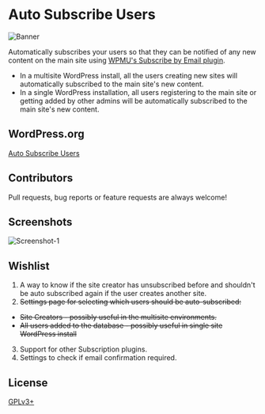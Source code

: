 # Auto Subscribe Users

![Banner](https://cloud.githubusercontent.com/assets/1029311/16249375/462afcc6-37e3-11e6-9adf-5ccb5d7d541e.png)

Automatically subscribes your users so that they can be notified of any new content on the main site using [WPMU's Subscribe by Email plugin](https://premium.wpmudev.org/project/subscribe-by-email/).
* In a multisite WordPress install, all the users creating new sites will automatically subscribed to the main site's new content.
* In a single WordPress installation, all users registering to the main site or getting added by other admins will be automatically subscribed to the main site's new content.

## WordPress.org
[Auto Subscribe Users](https://wordpress.org/plugins/auto-subscribe-users/)

## Contributors

Pull requests, bug reports or feature requests are always welcome!

## Screenshots

![Screenshot-1](https://cloud.githubusercontent.com/assets/1029311/16249244/8ea22a3e-37e2-11e6-8815-c4fa045a0d18.png)


## Wishlist

1. A way to know if the site creator has unsubscribed before and shouldn't be auto subscribed again if the user creates another site.
2. ~~Settings page for selecting which users should be auto-subscribed:~~
  * ~~Site Creators - possibly useful in the multisite environments.~~
  * ~~All users added to the database - possibly useful in single site WordPress install~~
3. Support for other Subscription plugins.
4. Settings to check if email confirmation required.

## License

[GPLv3+](http://www.gnu.org/licenses/gpl-3.0.html)
